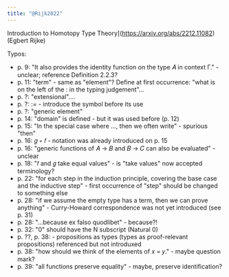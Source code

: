 ```yaml
---
title: "@Rijk2022"
---
```

Introduction to Homotopy Type Theory](https://arxiv.org/abs/2212.11082) (Egbert Rĳke)

Typos:
- p. 9: "It also provides the identity function on the type 𝐴 in context Γ." - unclear; reference Definition 2.2.3?
- p. 11: "term" - same as "element"? Define at first occurrence: "what is on the left of the : in the typing judgement"...
- p. ?: "extensional"....
- p. ?:   := - introduce the symbol before its use
- p. ?:  "generic element"
- p. 14: "domain" is defined - but it was used before (p. 12)
- p. 15: "In the special case where ..., then we often write" - spurious "then"
- p. 16: 𝑔 ◦ 𝑓 - notation was already introduced on  p. 15
- p. 16: "generic functions of 𝐴 → 𝐵 and 𝐵 → 𝐶 can also be evaluated" - unclear
- p. 18: "𝑓 and 𝑔 take equal values" - is "take values" now accepted terminology?
- p. 22: "for each step in the induction principle, covering the base case
and the inductive step" - first occurrence of "step" should be changed to something else
- p. 28: "if we assume the empty type has a term, then we can prove
anything" - Curry-Howard correspondence was not yet introduced (see p. 31)
- p. 28: "...because ex falso quodlibet" - because?!
- p. 32: "0" should have the N subscript (Natural 0)
- p. ??, p. 38: - propositions as types (types as proof-relevant propositions) referenced but not introduxed
- p. 38: "how should we think of the elements of 𝑥 = 𝑦." - maybe question mark?
- p. 39: "all functions preserve equality" - maybe, preserve identification?

